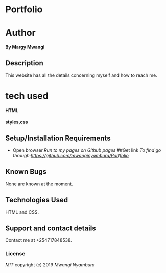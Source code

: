 # Portfolio
# Author
#### By **Margy Mwangi**
## Description
This website has all the details concerning myself and how to reach me.
# tech used
#### HTML
#### styles,css
## Setup/Installation Requirements
* Open browser.*Run to my pages on Github pages*
##Get link
*To find go through:https://github.com/mwanginyambura/Portfolio*
## Known Bugs
None are known at the moment.
## Technologies Used
HTML and CSS.
## Support and contact details
Contact me at +254717848538.
### License
*MIT*
copyright (c) 2019
*Mwangi Nyambura*
